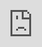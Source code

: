 ```yaml
---
id : prusa
title: Prusa i3 Mk3s+
---
```



:::info
Avant de faire votre première impression, lisez l'[introduction à l'impression 3D](./introduction.md)
:::

## 1 - Présentation

![Prusa i3 Mk3s+ à la Bibliothèque Hubert-Reeves](/img/docs/prusa-photo.webp)

| Prusa i3 Mk3s+ | |
|-----|-----|
| Volume d'impression | 25×21×21cm (9.84"×8.3"×8.3") |
| Buses disponibles | 0.4mm |
| Hauteur des couches | 0.05 - 0.30 mm |
| Diamètre du filament | 1.75 mm |
| Matériaux supportés | PLA, PETG, ASA, ABS, PC, CPE, PVA/BVOH, PVB, HIPS, PP, Flex, nGen, Nylon, Carbon filled, Woodfill et autres. |
| Surface d'impression | Feuille d'acier magnétique amovible(*) avec différentes finitions de surface |
| Impression multi-filament | Possible en modifiant le gcode, ou en ajoutant le module MMU2S |
| Logiciel de découpe (*slicer*) | PrusaSlicer |

Chaque imprimante a été montée par l'équipe des bibliothèques et quelques unes par la communauté étudiante. Toutes les parties en plastique ont été fabriquées par des imprimantes 3D, de sorte que ces pièces peuvent facilement être remplacées. Ce principe est appelé RepRap.

Le bloc d’extrusion est monté sur deux axes (X et Z), le plateau est monté sur l’axe Y. Le plateau d’impression est une feuille magnétique amovible qui se nettoie à l'alcool isopropylique.

Le *feeder* se trouve directement sur le dessus du bloc d’extrusion.

:::info
Ressources en ligne
[Original Prusa i3 MK3S+ | Original Prusa 3D printers directly from Josef Prusa](https://www.prusa3d.com/fr/categorie/original-prusa-i3-mk3s/){target="_blank"}
:::

## 2 - Changement de filament

:::warning
Diamètre des filaments de la Prusa i3 MK3S+ : **1.75mm**
:::

### **Retrait d’une bobine**

1. Dans le menu de la Prusa, sélectionnez **Unload filament**.
    
![Menu de la Prusa](/img/docs/prusa-filament-1.webp)

2. Sélectionnez **PLA 215/60**. La buse va chauffer afin que le filament se retire facilement.
    
![Menu de la Prusa](/img/docs/prusa-filament-2.webp)

3. Au signal sonore, appuyez sur le bouton du menu, puis **tirez délicatement** le filament vers le haut.
4. Coupez le bout du filament avec une pince coupante en angle, mettez le bout dans un des trous de la bobine et rangez la bobine dans un sac hermétique. Suivez les consignes pour l’entreposage des filaments.

### **Installer une nouvelle bobine**

1. Coupez le bout du filament de la nouvelle bobine avec une pince coupante en angle.
2. Installez la nouvelle bobine sur le support tout en veillant à ce que le bout passe d’en haut.
3. La fonction **Autoload filament** est activée par défaut, l’imprimante détectera automatiquement s’il y a présence d’un filament. Mettez le filament dans le trou sans forcer, vous allez sentir le filament tirer vers le bas doucement. L’écran indiquera **Loading filament** (chargement du filament).
    
![Menu de la Prusa](/img/docs/prusa-filament-3.webp)

4. Au bout de quelques secondes, vous devriez voir apparaître la couleur précédente sortir de l’extrudeur, suivie de la nouvelle couleur. L’imprimante vous demandera si le filament est extrudé et avec la bonne couleur (*Filament extruding & with correct color?*). Confirmez en sélectionnant **Yes**, sinon, sélectionnez **No**, l’imprimante continuera à extruder jusqu’à l’apparition du filament.
    
![Menu de la Prusa](/img/docs/prusa-filament-4.webp)
![Menu de la Prusa](/img/docs/prusa-filament-5.webp)

:::warning
Attention
En aucun cas, vous ne devriez forcer, au risque d’endommager l’imprimante. Dans le doute, demandez de l’aide.
:::

:::info
Ressources en ligne
[Prusa Printer: Changing Filament](https://youtu.be/12bYIGgkqIQ){target="_blank"}
:::

## 3 - Configuration PrusaSlicer

💡 Le logiciel est installé dans les postes informatiques des **Ateliers de fabrication numérique** avec la bonne configuration. Vous pouvez utiliser ces postes pour préparer votre fichier. Si vous préférez le faire avec votre ordinateur personnel, suivez les instructions ci-dessous.

### Logiciel de découpe PrusaSlicer

Lien vers le téléchargement : [https://www.prusa3d.com/page/prusaslicer_424](https://www.prusa3d.com/page/prusaslicer_424/)

Version utilisée dans ce tutoriel : **2.8**

Compatible avec : Windows, MacOS et Linux.

### Assistant configuration

1. Installez le logiciel PrusaSlicer sur votre machine.
2. Au démarrage du logiciel, un assistant de configuration s’affichera, cliquez sur suivant.
3. À l’étape **Prusa Research**, cochez uniquement la case **0.4 mm buse** au dessous de **Original Prusa i3 MK3s & MK3s+**, sous **Famille MK3**.
4. Cliquez sur **Fin**.

![Assistant configuration PrusaSlicer](/img/docs/prusa-installation.webp)

## 4 - Première impression

À l’ouverture du logiciel de découpe PrusaSlicer, il faut s’assurer qu’on a la bonne configuration. Il doit y avoir une inscription sur le plateau mentionnant le modèle de l’appareil (**ORIGINAL PRUSA i3 MK3**). Si ce n’est pas le cas, changez le modèle de l’imprimante dans **Imprimante** (ou **Printer***)* à droite de l’écran (au dessous de **Filament**)

![Interface du logiciel PrusaSlicer](/img/docs/prusa-impression-1.webp)

### Ajouter un modèle 3D

![Interface du logiciel PrusaSlicer](/img/docs/prusa-impression-2.webp)

Pour ajouter un modèle .STL, cliquez sur le bouton **Add** (cube avec le bouton + en haut), ou allez dans **File > Import > Import STL/OBJ/AMF/3MF***...* ou encore avec le raccourci clavier ++ctrl+i++ (ou ++"cmd"+i++ pour MacOS).

### Navigation

Utilisez la souris ainsi que la molette pour tourner autour de l’objet et zoomer.

- Clic gauche = rotation du plateau
- Clic droit = translation de la caméra

![video](require('../../assets/videos/prusa-navigation.mp4)

### Échelle et taille

<iframe src="https://www.loom.com/embed/29067cbd8b81407e8654aa351f4e1bae?sid=4e94255e-4769-4d11-8cb3-324126842408" frameborder="0" webkitallowfullscreen mozallowfullscreen allowfullscreen style="position: absolute; top: 0; left: 0; width: 100%; height: 100%;"></iframe>

Redimensionnez la pièce en utilisant la fonction **Redimensionner** (menu de droite). Vous pouvez aussi changer les valeurs de l’échelle et de la taille à droite de l’écran. 

### Réglages

![Interface du logiciel PrusaSlicer](/img/docs/prusa-impression-3.webp)

- **Réglages d’impression** : Sélectionnez la hauteur de la couche. 0.10mm pour une impression de précision, 0,20mm pour une impression normale et 0,30mm pour des tests ou des pièces qui n’ont pas besoin d’être de qualité.
- **Filament** : Sélectionnez **Generic PLA***.* Cette configuration contient les valeurs de température de l’extrudeur et du plateau (par défaut : 215c pour l’extrudeur, 60c pour le plateau).
- **Imprimante** : Assurez-vous que le bon modèle est sélectionné.
- **Supports** : Si une partie de votre modèle commence dans les airs et n'est supportée par aucun élément en dessous, vous devez ajouter une structure de support pour réussir une impression. Plusieurs options s’offrent à vous. Si votre modèle n’a pas besoin de support, sélectionnez **Aucun**. Si un support est nécessaire, sélectionnez **Support sur le plateau uniquement**, qui va créer des supports qui ont leur base au niveau du plateau.
- **Remplissage** : Indiquez le pourcentage de remplissage. Il n’est pas nécessaire de faire un remplissage au-delà de 30%.
- **Bordure** : en l’activant, on augmente la surface d’adhésion de la première couche afin d’augmenter l’adhérence au plateau.

### Découpage

Cliquez sur **Découper maintenant** (en anglais : **Slice now**, **CTRL-R** sur Windows et Linux, **CMD-R** sur MacOS). 

![Interface du logiciel PrusaSlicer](/img/docs/prusa-impression-4.webp)

Le logiciel passe en mode aperçu. Vous pouvez basculer entre ce mode et celui de Vue d’éditeur 3D en appuyant sur la touche **Tab**.

Vous pouvez visualiser couche par couche votre impression ainsi que le déplacement de la tête d’impression.

<iframe src="https://www.loom.com/embed/ab9b7c819ce14d368849dd36c28d04c9?sid=1af70922-02c7-4f59-afd9-2af3720c1ec6" frameborder="0" webkitallowfullscreen mozallowfullscreen allowfullscreen style="position: absolute; top: 0; left: 0; width: 100%; height: 100%;"></iframe>

Si jamais vous changez un réglage, la pièce disparait de l’écran. Vous devez soit revenir à la vue d’édition 3D ou découper la pièce à nouveau. 

Si vous êtes satisfait de l’aperçu, appuyez sur **Exporter le G-code** en bas à droite et déplacez le fichier dans la carte SD. Si la carte SD est déjà insérée dans votre ordinateur, appuyez sur le bouton à côté représentant une clé USB et une carte SD.

### Préparation de l’imprimante

Avant de lancer l’impression ou de changer le filament, vous devez nettoyer le plateau. Pour la Prusa, il faut imbiber une lingette de nettoyant à vitres et nettoyer le plateau avec, en évitant de faire bouger le plateau.  

### Lancement de l’impression

1. Introduisez la carte SD derrière l’écran LCD de l’imprimante.
2. L’imprimante chargera les fichiers. Naviguez vers le nom de votre fichier et appuyez sur le bouton.
3. L’imprimante prendra quelques minutes pour se chauffer. Une calibration sur 9 points sera faite, ensuite l’impression commencera.
4. Il est important de surveiller les premières couches de l’impression afin de s’assurer que le modèle adhère au plateau.

:::info
Ressources en ligne
[Première impression avec PrusaSlicer](https://help.prusa3d.com/fr/article/premiere-impression-avec-prusaslicer_1753){target="_blank"}
[Prusa Knowledge Base](https://help.prusa3d.com/fr/article/supports_1698){target="_blank"}
[Menu LCD i3 (pré firmware 3.9.0) | Prusa Knowledge Base](https://help.prusa3d.com/fr/article/menu-lcd-i3-pre-firmware-3-9-0_1876){target="_blank"}
:::

## 5 - Modifier la buse

![Outil spécial pour modifier la buse.](/img/docs/prusa-buse-1.webp)

1. Monter l’axe Z le plus haut possible. Attention à ne pas aller trop vite pour ne pas briser les moteurs!
2. Retirer le filament et la bobine du porte bobine.
3. Chauffer la buse à 280° C.
4. Dévisser la buse avec l’outil spécial. Attention aux fils, ne pas les pincer, ni les tordre, ni les arracher. Évitez que les parties en plastique ne touchent les parties chauffantes.
5. Retirer la buse de l’outil avec une pince (la buse est très chaude!) et poser la sur une surface qui ne craint pas la chaleur.
6. Visser la nouvelle buse pendant que le bloc est encore chaud (280° C). Assurez-vous qu’il y ait environ 0,5 mm entre la buse et le bloc de chauffe, comme sur l’image suivante. Visser suffisamment la buse, mais sans exercer une force excessive.

![Visuel](/img/docs/prusa-buse-2.webp)

7. Attendre que ça refroidisse à environ 180° C.
8. Charger un filament.
9. Dans PrusaSlicer, relancer le Configuration Wizard, et cocher la nouvelle buse utilisée afin que les paramètres soient par défaut.
10. Calibrer la première couche (*First layer calibration*). 

:::info
Ressources en ligne
[Calibration de la première couche (i3) | Prusa Knowledge Base](https://help.prusa3d.com/fr/article/calibration-de-la-premiere-couche-i3_112364){target="_blank"}
[Changing or replacing the nozzle](https://help.prusa3d.com/en/article/changing-or-replacing-the-nozzle-mk2-5s-mk3s-mk3s_2069){target="_blank"}
:::

## 6 - Paramètres avancés PrusaSlicer

Dans cette section, vous trouverez la marche à suivre pour paramétrer différents réglages d’impressions (hauteur de couche, remplissage, etc.) sur un objet dans le logiciel PrusaSlicer.

### Première façon de procéder

1. Se mettre en vue **Avancé** ou **Expert**.
2. Cliquer sur l’icône **Édition** de l’objet à paramétrer.

![1etape.PNG](/img/docs/prusa-avance-1.webp)

Parmi la liste des paramètres d’édition accessible.

3. Cliquer sur **Modificateur de plage de hauteur**.

![1etape.PNG](/img/docs/prusa-avance-2.webp)

4. Choisir la hauteur (en mm) entre lesquelles les modifications doivent s’appliquer.

Vous pouvez ici choisir une hauteur de couche qui s’appliquera uniquement dans la zone. Notez que le maximum est 0.25mm. Ceci permet d’avoir 2 hauteurs de couche différentes sur un même objet.

![1etape.PNG](/img/docs/prusa-avance-3.webp)

5. Cliquer sur l’icône à côté de **Zone**, et choisir le type de réglage à modifier.

Exemple avec le remplissage (100% de 0 à 3,2mm, puis 15% pour le reste).

![1etape.PNG](/img/docs/prusa-avance-4.webp)

Le but du remplissage à 100% est de solidifier la partie de la poignée sur laquelle la vis va appuyer.

![1etape.PNG](/img/docs/prusa-avance-5.webp)
![1etape.PNG](/img/docs/prusa-avance-6.webp)
![1etape.PNG](/img/docs/prusa-avance-7.webp)

### Deuxième façon de procéder

Parmi la liste des paramètres d’édition accessible :

1. Cliquer sur **Ajouter un modificateur** puis choisissez la forme adaptée à votre situation.

![1etape.PNG](/img/docs/prusa-avance-8.webp)

2. Ajuster la forme selon où vous souhaitez modifier les réglages.

![1etape.PNG](/img/docs/prusa-avance-9.webp)

3. Cliquer sur l’icône à côté de **Générique-*Nom de forme***, et choisir le type de réglage à modifier.

Exemple avec le remplissage à 100% dans les boîtes :

![1etape.PNG](/img/docs/prusa-avance-10.webp)

